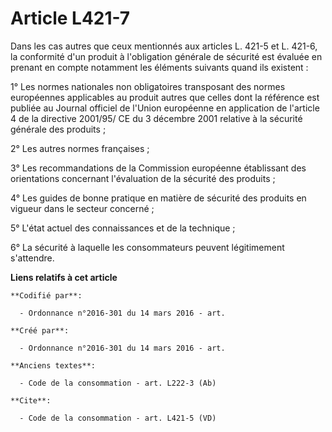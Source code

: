 # Article L421-7

Dans les cas autres que ceux mentionnés aux articles L. 421-5 et L. 421-6, la conformité d'un produit à l'obligation générale
de sécurité est évaluée en prenant en compte notamment les éléments suivants quand ils existent : 

1° Les normes nationales non obligatoires transposant des normes européennes applicables au produit autres que celles dont la
référence est publiée au Journal officiel de l'Union européenne en application de l'article 4 de la directive 2001/95/ CE du
3 décembre 2001 relative à la sécurité générale des produits ; 

2° Les autres normes françaises ; 

3° Les recommandations de la Commission européenne établissant des orientations concernant l'évaluation de la sécurité des
produits ; 

4° Les guides de bonne pratique en matière de sécurité des produits en vigueur dans le secteur concerné ; 

5° L'état actuel des connaissances et de la technique ; 

6° La sécurité à laquelle les consommateurs peuvent légitimement s'attendre.

**Liens relatifs à cet article**

	**Codifié par**:

	  - Ordonnance n°2016-301 du 14 mars 2016 - art.

	**Créé par**:

	  - Ordonnance n°2016-301 du 14 mars 2016 - art.

	**Anciens textes**:

	  - Code de la consommation - art. L222-3 (Ab)

	**Cite**:

	  - Code de la consommation - art. L421-5 (VD)
